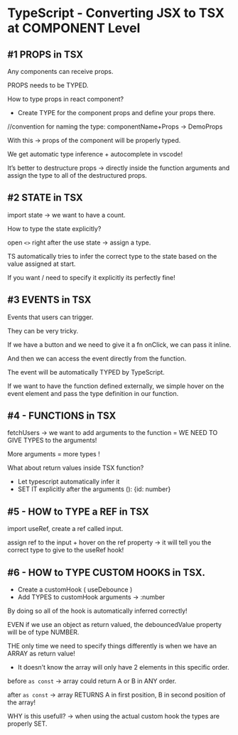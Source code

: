 # TypeScript - Converting JSX to TSX at COMPONENT Level

## #1 PROPS in TSX

Any components can receive props.

PROPS needs to be TYPED.

How to type props in react component?

- Create TYPE for the component props and define your props there.

//convention for naming the type: componentName+Props -> DemoProps

With this → props of the component will be properly typed.

We get automatic type inference + autocomplete in vscode!

It’s better to destructure props → directly inside the function arguments and assign the type to all of the destructured props.

## #2 STATE in TSX

import state → we want to have a count.

How to type the state explicitly?

open `<>` right after the use state → assign a type.

TS automatically tries to infer the correct type to the state based on the value assigned at start.

If you want / need to specify it explicitly its perfectly fine!

## #3 EVENTS in TSX

Events that users can trigger.

They can be very tricky.

If we have a button and we need to give it a fn onClick, we can pass it inline.

And then we can access the event directly from the function.

The event will be automatically TYPED by TypeScript.

If we want to have the function defined externally, we simple hover on the event element and pass the type definition in our function.

## #4 - FUNCTIONS in TSX

fetchUsers → we want to add arguments to the function = WE NEED TO GIVE TYPES to the arguments!

More arguments = more types !

What about return values inside TSX function?

- Let typescript automatically infer it
- SET IT explicitly after the arguments (): {id: number}

## #5 - HOW to TYPE a REF in TSX

import useRef, create a ref called input.

assign ref to the input + hover on the ref property → it will tell you the correct type to give to the useRef hook!

## #6 - HOW to TYPE CUSTOM HOOKS in TSX.

- Create a customHook ( useDebounce )
- Add TYPES to customHook arguments → :number

By doing so all of the hook is automatically inferred correctly!

EVEN if we use an object as return valued, the debouncedValue property will be of type NUMBER.

THE only time we need to specify things differently is when we have an ARRAY as return value!

- It doesn’t know the array will only have 2 elements in this specific order.

before `as const` → array could return A or B in ANY order.

after `as const` → array RETURNS A in first position, B in second position of the array!

WHY is this usefull? → when using the actual custom hook the types are properly SET.
